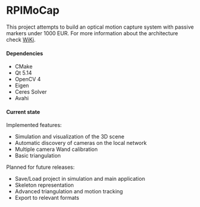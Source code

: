 # RPIMoCap
This project attempts to build an optical motion capture system with passive markers under 1000 EUR. For more information about the architecture check [WiKi](https://github.com/kaajo/RPIMoCap/wiki). 

#### Dependencies
* CMake
* Qt 5.14
* OpenCV 4
* Eigen
* Ceres Solver
* Avahi
 
#### Current state 
Implemented features:
* Simulation and visualization of the 3D scene
* Automatic discovery of cameras on the local network
* Multiple camera Wand calibration
* Basic triangulation

Planned for future releases:
* Save/Load project in simulation and main application
* Skeleton representation
* Advanced triangulation and motion tracking
* Export to relevant formats
